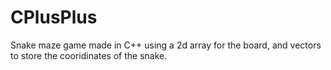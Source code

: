 # CPlusPlus


Snake maze game made in C++ using a 2d array for the board, and vectors to store the cooridinates of the snake.
